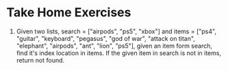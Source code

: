 # Take Home Exercises

1. Given two lists, search = ["airpods", "ps5", "xbox"] and items = ["ps4", "guitar", "keyboard", "pegasus", "god of war", "attack on titan", "elephant", "airpods", "ant", "lion", "ps5"], given an item form search, find it's index location in items. If the given item in search is not in items, return not found.
